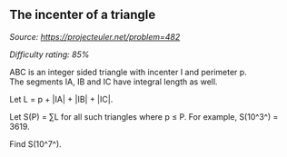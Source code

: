The incenter of a triangle
--------------------------

*Source: https://projecteuler.net/problem=482*


*Difficulty rating: 85%*

ABC is an integer sided triangle with incenter I and perimeter p.\
 The segments IA, IB and IC have integral length as well.

Let L = p + |IA| + |IB| + |IC|.

Let S(P) = ∑L for all such triangles where p ≤ P. For example, S(10^3^)
= 3619.

Find S(10^7^).

